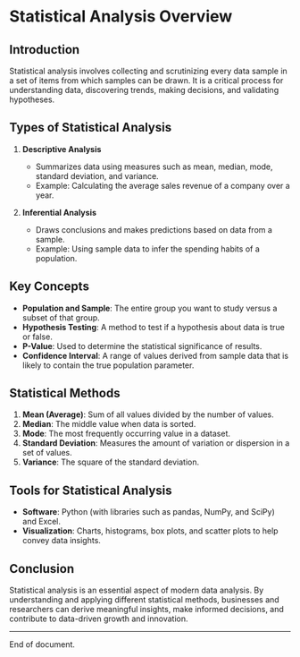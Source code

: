 # Statistical Analysis Overview

## Introduction
Statistical analysis involves collecting and scrutinizing every data sample in a set of items from which samples can be drawn. It is a critical process for understanding data, discovering trends, making decisions, and validating hypotheses.

## Types of Statistical Analysis
1. **Descriptive Analysis**
   - Summarizes data using measures such as mean, median, mode, standard deviation, and variance.
   - Example: Calculating the average sales revenue of a company over a year.

2. **Inferential Analysis**
   - Draws conclusions and makes predictions based on data from a sample.
   - Example: Using sample data to infer the spending habits of a population.

## Key Concepts
- **Population and Sample**: The entire group you want to study versus a subset of that group.
- **Hypothesis Testing**: A method to test if a hypothesis about data is true or false.
- **P-Value**: Used to determine the statistical significance of results.
- **Confidence Interval**: A range of values derived from sample data that is likely to contain the true population parameter.

## Statistical Methods
1. **Mean (Average)**: Sum of all values divided by the number of values.
2. **Median**: The middle value when data is sorted.
3. **Mode**: The most frequently occurring value in a dataset.
4. **Standard Deviation**: Measures the amount of variation or dispersion in a set of values.
5. **Variance**: The square of the standard deviation.



## Tools for Statistical Analysis
- **Software**:  Python (with libraries such as pandas, NumPy, and SciPy) and Excel.
- **Visualization**: Charts, histograms, box plots, and scatter plots to help convey data insights.

## Conclusion
Statistical analysis is an essential aspect of modern data analysis. By understanding and applying different statistical methods, businesses and researchers can derive meaningful insights, make informed decisions, and contribute to data-driven growth and innovation.

---
End of document.
